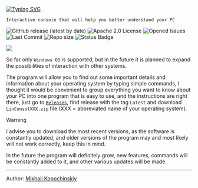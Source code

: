 [![Typing SVG](https://readme-typing-svg.demolab.com?font=Tiny5&size=50&pause=1000&color=27F741&vCenter=true&width=435&lines=LINCONSOL)](https://git.io/typing-svg)

`Interactive console that will help you better understand your PC`

![GitHub release (latest by date)](https://img.shields.io/github/release/linkoffee/linconsol?color=31C754&labelColor=353c43)
![Apache 2.0 License](https://img.shields.io/github/license/linkoffee/linconsol?color=31C754&labelColor=353c43)
![Opened Issues](https://img.shields.io/github/issues/linkoffee/linconsol?color=31C754&labelColor=353c43)\
![Last Commit](https://img.shields.io/github/last-commit/linkoffee/linconsol?color=31C754&labelColor=353c43)
![Repo size](https://img.shields.io/github/repo-size/linkoffee/linconsol?color=31C754&labelColor=353c43)
![Status Badge](https://github.com/linkoffee/linconsol/actions/workflows/build.yml/badge.svg)


<img src="https://habrastorage.org/webt/qc/lz/lm/qclzlmcljzkzvnwoe37l7otfuvy.gif" />

So far only `Windows OS` is supported, but in the future it is planned to expand the possibilities of interaction with other systems.

The program will allow you to find out some important details and information about your operating system by typing simple commands, I thought it would be convenient to group everything you want to know about your PC into one program that is easy to use, and the instructions are right there, just go to [`Releases`](https://github.com/linkoffee/linconsol/releases), find release with the tag `Latest` and download `LinConsolXXX.zip` file (XXX = abbreviated name of your operating system).

> [!WARNING]
> I advise you to download the most recent versions, as the software is constantly updated, and older versions of the program may and most likely will not work correctly, keep this in mind.

In the future the program will definitely grow, new features, commands will be constantly added to it, and other various updates will be made.

---

Author: [Mikhail Kopochinskiy](https://github.com/linkoffee)
